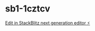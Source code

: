 # sb1-1cztcv

[Edit in StackBlitz next generation editor ⚡️](https://stackblitz.com/~/github.com/Efratti/sb1-1cztcv)